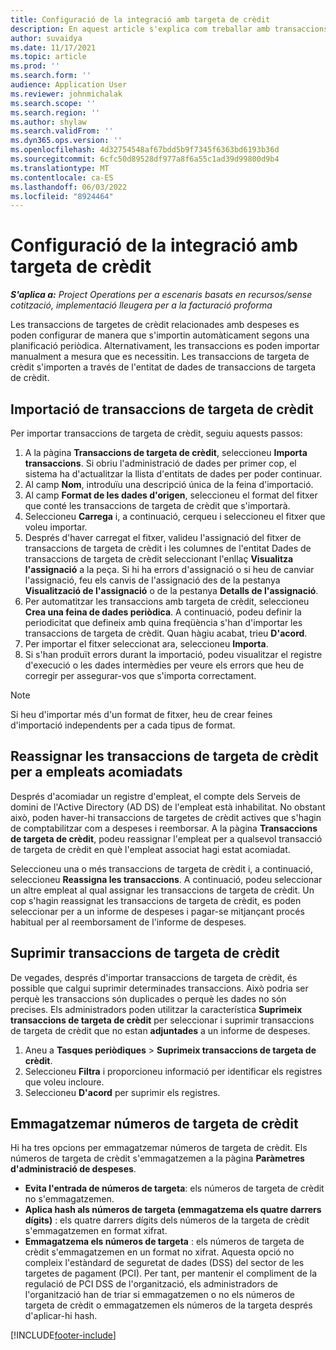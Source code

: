 ```yaml
---
title: Configuració de la integració amb targeta de crèdit
description: En aquest article s'explica com treballar amb transaccions amb targetes de crèdit relacionades amb despeses.
author: suvaidya
ms.date: 11/17/2021
ms.topic: article
ms.prod: ''
ms.search.form: ''
audience: Application User
ms.reviewer: johnmichalak
ms.search.scope: ''
ms.search.region: ''
ms.author: shylaw
ms.search.validFrom: ''
ms.dyn365.ops.version: ''
ms.openlocfilehash: 4d32754548af67bdd5b9f7345f6363bd6193b36d
ms.sourcegitcommit: 6cfc50d89528df977a8f6a55c1ad39d99800d9b4
ms.translationtype: MT
ms.contentlocale: ca-ES
ms.lasthandoff: 06/03/2022
ms.locfileid: "8924464"
---
```

# <a name="set-up-credit-card-integration"></a>Configuració de la integració amb targeta de crèdit

_**S'aplica a:** Project Operations per a escenaris basats en recursos/sense cotització, implementació lleugera per a la facturació proforma_

Les transaccions de targetes de crèdit relacionades amb despeses es poden configurar de manera que s'importin automàticament segons una planificació periòdica. Alternativament, les transaccions es poden importar manualment a mesura que es necessitin. Les transaccions de targeta de crèdit s'importen a través de l'entitat de dades de transaccions de targeta de crèdit.

## <a name="import-credit-card-transactions"></a>Importació de transaccions de targeta de crèdit

Per importar transaccions de targeta de crèdit, seguiu aquests passos:

1. A la pàgina **Transaccions de targeta de crèdit**, seleccioneu **Importa transaccions**. Si obriu l'administració de dades per primer cop, el sistema ha d'actualitzar la llista d'entitats de dades per poder continuar.
2. Al camp **Nom**, introduïu una descripció única de la feina d'importació.
3. Al camp **Format de les dades d'origen**, seleccioneu el format del fitxer que conté les transaccions de targeta de crèdit que s'importarà.
4. Seleccioneu **Carrega** i, a continuació, cerqueu i seleccioneu el fitxer que voleu importar.
5. Després d'haver carregat el fitxer, valideu l'assignació del fitxer de transaccions de targeta de crèdit i les columnes de l'entitat Dades de transaccions de targeta de crèdit seleccionant l'enllaç **Visualitza l'assignació** a la peça. Si hi ha errors d'assignació o si heu de canviar l'assignació, feu els canvis de l'assignació des de la pestanya **Visualització de l'assignació** o de la pestanya **Detalls de l'assignació**.
6. Per automatitzar les transaccions amb targeta de crèdit, seleccioneu **Crea una feina de dades periòdica**. A continuació, podeu definir la periodicitat que defineix amb quina freqüència s'han d'importar les transaccions de targeta de crèdit. Quan hàgiu acabat, trieu **D'acord**.
7. Per importar el fitxer seleccionat ara, seleccioneu **Importa**.
8. Si s'han produït errors durant la importació, podeu visualitzar el registre d'execució o les dades intermèdies per veure els errors que heu de corregir per assegurar-vos que s'importa correctament.

> [!NOTE]
> Si heu d'importar més d'un format de fitxer, heu de crear feines d'importació independents per a cada tipus de format.

## <a name="reassign-the-credit-card-transactions-for-terminated-employees"></a>Reassignar les transaccions de targeta de crèdit per a empleats acomiadats

Després d'acomiadar un registre d'empleat, el compte dels Serveis de domini de l'Active Directory (AD DS) de l'empleat està inhabilitat. No obstant això, poden haver-hi transaccions de targetes de crèdit actives que s'hagin de comptabilitzar com a despeses i reemborsar. A la pàgina **Transaccions de targeta de crèdit**, podeu reassignar l'empleat per a qualsevol transacció de targeta de crèdit en què l'empleat associat hagi estat acomiadat.

Seleccioneu una o més transaccions de targeta de crèdit i, a continuació, seleccioneu **Reassigna les transaccions**. A continuació, podeu seleccionar un altre empleat al qual assignar les transaccions de targeta de crèdit. Un cop s'hagin reassignat les transaccions de targeta de crèdit, es poden seleccionar per a un informe de despeses i pagar-se mitjançant procés habitual per al reemborsament de l'informe de despeses.

## <a name="delete-credit-card-transactions"></a>Suprimir transaccions de targeta de crèdit 

De vegades, després d'importar transaccions de targeta de crèdit, és possible que calgui suprimir determinades transaccions. Això podria ser perquè les transaccions són duplicades o perquè les dades no són precises. Els administradors poden utilitzar la característica **Suprimeix transaccions de targeta de crèdit** per seleccionar i suprimir transaccions de targeta de crèdit que no estan **adjuntades** a un informe de despeses. 

1. Aneu a **Tasques periòdiques** > **Suprimeix transaccions de targeta de crèdit**.
2. Seleccioneu **Filtra** i proporcioneu informació per identificar els registres que voleu incloure.
3. Seleccioneu **D'acord** per suprimir els registres. 

## <a name="storing-credit-card-numbers"></a>Emmagatzemar números de targeta de crèdit

Hi ha tres opcions per emmagatzemar números de targeta de crèdit. Els números de targeta de crèdit s'emmagatzemen a la pàgina **Paràmetres d'administració de despeses**.

- **Evita l'entrada de números de targeta**: els números de targeta de crèdit no s'emmagatzemen.
- **Aplica hash als números de targeta (emmagatzema els quatre darrers dígits)** : els quatre darrers dígits dels números de la targeta de crèdit s'emmagatzemen en format xifrat.
- **Emmagatzema els números de targeta** : els números de targeta de crèdit s'emmagatzemen en un format no xifrat. Aquesta opció no compleix l'estàndard de seguretat de dades (DSS) del sector de les targetes de pagament (PCI). Per tant, per mantenir el compliment de la regulació de PCI DSS de l'organització, els administradors de l'organització han de triar si emmagatzemen o no els números de targeta de crèdit o emmagatzemen els números de la targeta després d'aplicar-hi hash.

[!INCLUDE[footer-include](../includes/footer-banner.md)]
